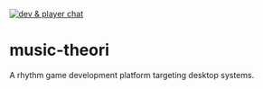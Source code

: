 [![dev & player chat](https://discordapp.com/api/guilds/188630481301012481/widget.png?style=shield)](https://discord.gg/pQkF5HM)

# music-theori
A rhythm game development platform targeting desktop systems.
